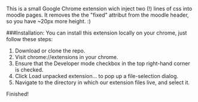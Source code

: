 This is a small Google Chrome extension wich inject two (!) lines of css into moodle pages. 
It removes the the "fixed" attribut from the moodle header, so you have ~20px more height. :)

###Installation:
You can install this extension locally on your chrome, just follow these steps:
1. Download or clone the repo.
2. Visit chrome://extensions in your chrome.
3. Ensure that the Developer mode checkbox in the top right-hand corner is checked.
4. Click Load unpacked extension… to pop up a file-selection dialog.
5. Navigate to the directory in which our extension files live, and select it.

Finished!
